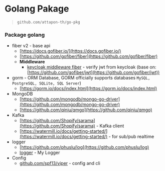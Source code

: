 # Golang Pakage

> `github.com/attapon-th/go-pkg`



### Package golang

- fiber v2 - base api 
  - [https://docs.gofiber.io/](https://docs.gofiber.io/) 
  - [https://github.com/gofiber/fiber](https://github.com/gofiber/fiber)
  - **Middleware**
    - [keycloak middleware fiber](/fiber-middleware/keycloakware)  - verify jwt from keycloak (base on: [https://github.com/gofiber/jwt](https://github.com/gofiber/jwt))
- gorm - ORM Database, GORM officially supports databases `MySQL, PostgreSQL, SQLite, SQL Server`)
  - [https://gorm.io/docs/index.html](https://gorm.io/docs/index.html)
- MongoDB 
  - [https://github.com/mongodb/mongo-go-driver](https://github.com/mongodb/mongo-go-driver)  
  - [https://github.com/qiniu/qmgo](https://github.com/qiniu/qmgo)
- Kafka
  - [https://github.com/Shopify/sarama](https://github.com/Shopify/sarama) - Kafka client 
  - [https://watermill.io/docs/getting-started/](https://watermill.io/docs/getting-started/) - for sub/pub realtime 
- logger
  - [https://github.com/phuslu/log](https://github.com/phuslu/log)
  - [logger](/logger) - My Logger
- Config
  - [github.com/spf13/viper](https://github.com/spf13/viper) - config and cli


